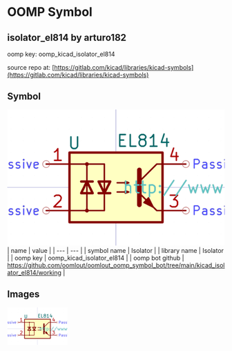 # OOMP Symbol  
## isolator_el814  by arturo182  
  
oomp key: oomp_kicad_isolator_el814  
  
source repo at: [https://gitlab.com/kicad/libraries/kicad-symbols](https://gitlab.com/kicad/libraries/kicad-symbols)  
## Symbol  
  
[![working.png](working_600.png)](working.png)  
| name | value | 
| --- | --- | 
| symbol name | Isolator | 
| library name | Isolator | 
| oomp key | oomp_kicad_isolator_el814 | 
| oomp bot github | https://github.com/oomlout/oomlout_oomp_symbol_bot/tree/main/kicad_isolator_el814/working | 
## Images  
  
[![working.png](working_140.png)](working.png)  
